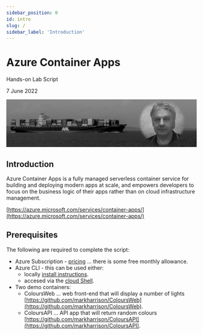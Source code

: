 ```yaml
---
sidebar_position: 0
id: intro
slug: /
sidebar_label: 'Introduction'
---
```


# Azure Container Apps

Hands-on Lab Script

7 June 2022

![](images/01-introduction.png)

## Introduction

Azure Container Apps is a fully managed serverless container service for building and deploying modern apps at scale, and empowers developers to focus on the business logic of their apps rather than on cloud infrastructure management.

[https://azure.microsoft.com/services/container-apps/](https://azure.microsoft.com/services/container-apps/)

## Prerequisites 

The following are required to complete the script:

- Azure Subscription -  [pricing](https://azure.microsoft.com/pricing/details/container-apps/) ... there is some free monthly allowance.
- Azure CLI - this can be used either:
  - locally [install instructions](https://docs.microsoft.com/cli/azure/install-azure-cli).
  - accesed via the [cloud Shell](https://shell.azure.com).
- Two demo containers:
  - ColoursWeb ... web front-end that will display a number of lights [https://github.com/markharrison/ColoursWeb](https://github.com/markharrison/ColoursWeb).
  - ColoursAPI ... API app that will return random colours [https://github.com/markharrison/ColoursAPI](https://github.com/markharrison/ColoursAPI).